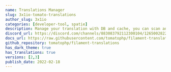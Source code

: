 ```yaml
---
name: Translations Manager
slug: 3x1io-tomato-translations
author_slug: 3x1io
categories: [developer-tool, spatie]
description: Manage your translation with DB and cache, you can scan an collect translation strings like `trans()` and `__()`, and translate them using UI
discord_url: https://discord.com/channels/883083792112300104/1265002822605344871
docs_url: https://raw.githubusercontent.com/tomatophp/filament-translations/master/README.md
github_repository: tomatophp/filament-translations
has_dark_theme: true
has_translations: true
versions: [2,3]
publish_date: 2022-02-18
---
```

